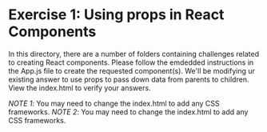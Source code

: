 # Exercise 1: Using props in React Components

In this directory, there are a number of folders containing challenges related to creating React components. 
Please follow the emdedded instructions in the App.js file to create the requested component(s). We'll be modifying ur existing answer to use props to pass down data from parents to children. 
View the index.html to verify your answers.

*NOTE 1*: You may need to change the index.html to add any CSS frameworks.
*NOTE 2*: You may need to change the index.html to add any CSS frameworks.
